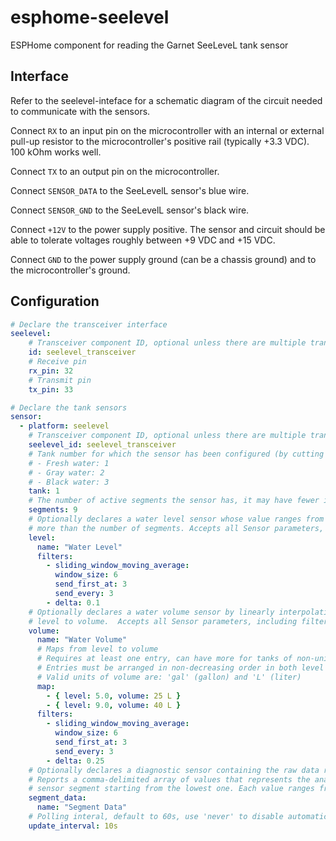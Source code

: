 # esphome-seelevel
ESPHome component for reading the Garnet SeeLeveL tank sensor

## Interface

Refer to the seelevel-inteface for a schematic diagram of the circuit needed to
communicate with the sensors.

Connect `RX` to an input pin on the microcontroller with an internal or external pull-up resistor
to the microcontroller's positive rail (typically +3.3 VDC).  100 kOhm works well.

Connect `TX` to an output pin on the microcontroller.

Connect `SENSOR_DATA` to the SeeLevelL sensor's blue wire.

Connect `SENSOR_GND` to the SeeLevelL sensor's black wire.

Connect `+12V` to the power supply positive. The sensor and circuit should be able to tolerate
voltages roughly between +9 VDC and +15 VDC.

Connect `GND` to the power supply ground (can be a chassis ground) and to the microcontroller's ground.

## Configuration

```yaml
# Declare the transceiver interface
seelevel:
    # Transceiver component ID, optional unless there are multiple transceivers
    id: seelevel_transceiver
    # Receive pin
    rx_pin: 32
    # Transmit pin
    tx_pin: 33

# Declare the tank sensors
sensor:
  - platform: seelevel
    # Transceiver component ID, optional unless there are multiple transceivers
    seelevel_id: seelevel_transceiver
    # Tank number for which the sensor has been configured (by cutting jumpers)
    # - Fresh water: 1
    # - Gray water: 2
    # - Black water: 3
    tank: 1
    # The number of active segments the sensor has, it may have fewer if some were cut off
    segments: 9
    # Optionally declares a water level sensor whose value ranges from 0 to a little
    # more than the number of segments. Accepts all Sensor parameters, including filters.
    level:
      name: "Water Level"
      filters:
        - sliding_window_moving_average:
          window_size: 6
          send_first_at: 3
          send_every: 3
        - delta: 0.1
    # Optionally declares a water volume sensor by linearly interpolating a mapping from
    # level to volume.  Accepts all Sensor parameters, including filters.
    volume:
      name: "Water Volume"
      # Maps from level to volume
      # Requires at least one entry, can have more for tanks of non-uniform volume
      # Entries must be arranged in non-decreasing order in both level and in volume
      # Valid units of volume are: 'gal' (gallon) and 'L' (liter)
      map:
        - { level: 5.0, volume: 25 L }
        - { level: 9.0, volume: 40 L }
      filters:
        - sliding_window_moving_average:
          window_size: 6
          send_first_at: 3
          send_every: 3
        - delta: 0.25
    # Optionally declares a diagnostic sensor containing the raw data retrieved from the tank.
    # Reports a comma-delimited array of values that represents the analog signal level of each
    # sensor segment starting from the lowest one. Each value ranges from 0 to 255.
    segment_data:
      name: "Segment Data"
    # Polling interal, default to 60s, use 'never' to disable automatic polling
    update_interval: 10s
```
